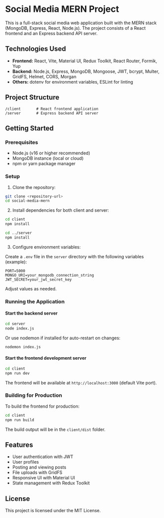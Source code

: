 # Social Media MERN Project

This is a full-stack social media web application built with the MERN stack (MongoDB, Express, React, Node.js). The project consists of a React frontend and an Express backend API server.

## Technologies Used

- **Frontend:** React, Vite, Material UI, Redux Toolkit, React Router, Formik, Yup
- **Backend:** Node.js, Express, MongoDB, Mongoose, JWT, bcrypt, Multer, GridFS, Helmet, CORS, Morgan
- **Others:** dotenv for environment variables, ESLint for linting

## Project Structure

```
/client       # React frontend application
/server       # Express backend API server
```

## Getting Started

### Prerequisites

- Node.js (v16 or higher recommended)
- MongoDB instance (local or cloud)
- npm or yarn package manager

### Setup

1. Clone the repository:

```bash
git clone <repository-url>
cd social-media-mern
```

2. Install dependencies for both client and server:

```bash
cd client
npm install

cd ../server
npm install
```

3. Configure environment variables:

Create a `.env` file in the `server` directory with the following variables (example):

```
PORT=5000
MONGO_URI=your_mongodb_connection_string
JWT_SECRET=your_jwt_secret_key
```

Adjust values as needed.

### Running the Application

#### Start the backend server

```bash
cd server
node index.js
```

Or use nodemon if installed for auto-restart on changes:

```bash
nodemon index.js
```

#### Start the frontend development server

```bash
cd client
npm run dev
```

The frontend will be available at `http://localhost:3000` (default Vite port).

### Building for Production

To build the frontend for production:

```bash
cd client
npm run build
```

The build output will be in the `client/dist` folder.

## Features

- User authentication with JWT
- User profiles
- Posting and viewing posts
- File uploads with GridFS
- Responsive UI with Material UI
- State management with Redux Toolkit

## License

This project is licensed under the MIT License.
